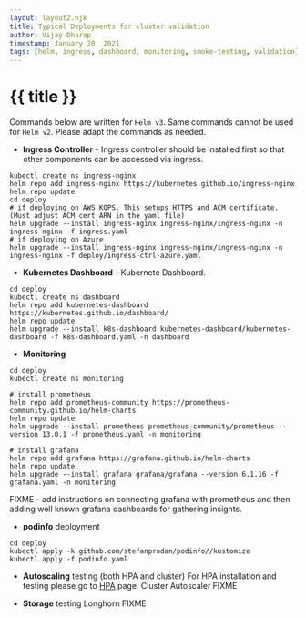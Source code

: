 ```yaml
---
layout: layout2.njk
title: Typical Deployments for cluster validation
author: Vijay Dharap
timestamp: January 20, 2021 
tags: [helm, ingress, dashboard, monitoring, smoke-testing, validation]
---
```

# {{ title }}

Commands below are written for `Helm v3`. Same commands cannot be used for `Helm v2`. Please adapt the commands as needed.
* __Ingress Controller__ - Ingress controller should be installed first so that other components can be accessed via ingress.
``` shell
kubectl create ns ingress-nginx
helm repo add ingress-nginx https://kubernetes.github.io/ingress-nginx
helm repo update
cd deploy
# if deploying on AWS KOPS. This setups HTTPS and ACM certificate. (Must adjust ACM cert ARN in the yaml file)
helm upgrade --install ingress-nginx ingress-nginx/ingress-nginx -n ingress-nginx -f ingress.yaml
# if deploying on Azure
helm upgrade --install ingress-nginx ingress-nginx/ingress-nginx -n ingress-nginx -f deploy/ingress-ctrl-azure.yaml
```
* __Kubernetes Dashboard__ - Kubernete Dashboard.
``` shell
cd deploy
kubectl create ns dashboard
helm repo add kubernetes-dashboard https://kubernetes.github.io/dashboard/
helm repo update
helm upgrade --install k8s-dashboard kubernetes-dashboard/kubernetes-dashboard -f k8s-dashboard.yaml -n dashboard
```
* __Monitoring__
``` shell
cd deploy
kubectl create ns monitoring

# install prometheus
helm repo add prometheus-community https://prometheus-community.github.io/helm-charts
helm repo update
helm upgrade --install prometheus prometheus-community/prometheus --version 13.0.1 -f prometheus.yaml -n monitoring

# install grafana
helm repo add grafana https://grafana.github.io/helm-charts
helm repo update
helm upgrade --install grafana grafana/grafana --version 6.1.16 -f grafana.yaml -n monitoring
```
FIXME - add instructions on connecting grafana with prometheus and then adding well known grafana dashboards for gathering insights.

* __podinfo__ deployment
``` shell
cd deploy
kubectl apply -k github.com/stefanprodan/podinfo//kustomize
kubectl apply -f podinfo.yaml
```
* __Autoscaling__ testing (both HPA and cluster)
For HPA installation and testing please go to [HPA](../hpa) page.
Cluster Autoscaler FIXME

* __Storage__ testing
Longhorn FIXME
